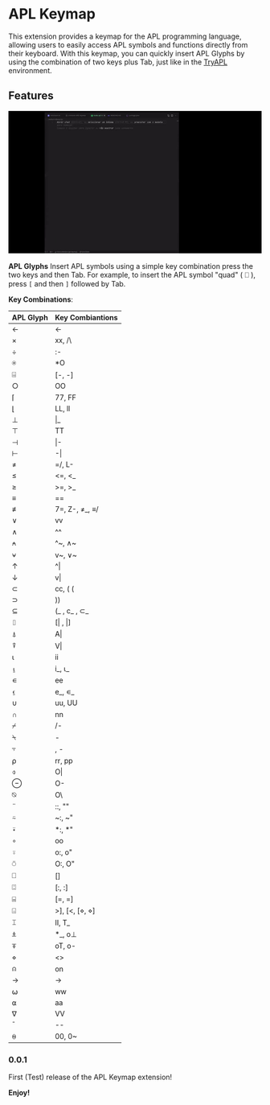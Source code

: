 # APL Keymap

This extension provides a keymap for the APL programming language, allowing users to easily access APL symbols and functions directly from their keyboard. With this keymap, you can quickly insert APL Glyphs by using the combination of two keys plus Tab, just like in the [TryAPL](https://tryapl.org/) environment.

## Features

![APL Keymap](./apl-keymap.gif)

**APL Glyphs**
Insert APL symbols using a simple key combination press the two keys and then Tab. For example, to insert the APL symbol "quad" ( ⎕ ), press `[` and then `]` followed by Tab.

**Key Combinations**:

| APL Glyph | Key Combiantions |
| --------- | ---------------- |
| ←         | <-               |
| ×         | xx, /\           |
| ÷         | :-               |
| ⍟         | *O               |
| ⌹         | [-, -]           |
| ○         | OO               |
| ⌈         | 77, FF           |
| ⌊         | LL, ll           |
| ⊥         | \|_              |
| ⊤         | TT               |
| ⊣         | \|-              |
| ⊢         | -\|              |
| ≠         | =/, L-           |
| ≤         | <=, <_           |
| ≥         | >=, >_           |
| ≡         | ==               |
| ≢         | 7=, Z-, ≠_, ≡/   |
| ∨         | vv               |
| ∧         | ^^               |
| ⍲         | ^~, ∧~           |
| ⍱         | v~, ∨~           |
| ↑         | ^\|              |
| ↓         | v\|              |
| ⊂         | cc, ( (          |
| ⊃         | ))               |
| ⊆         | (_ , c_ , ⊂_     |
| ⌷         | [\| , \|]        |
| ⍋         | A\|              |
| ⍒         | V\|              |
| ⍳         | ii               |
| ⍸         | i_, ⍳_           |
| ∊         | ee               |
| ⍷         | e_, ∊_           |
| ∪         | uu, UU           |
| ∩         | nn               |
| ⌿         | /-               |
| ⍀         | \-               |
| ⍪         | , -              |
| ⍴         | rr, pp           |
| ⌽         | O\|              |
| ⊖         | O-               |
| ⍉         | O\               |
| ¨         | ::, ""           |
| ⍨         | ~:, ~"           |
| ⍣         | *:, *"           |
| ∘         | oo               |
| ⍤         | o:, o"           |
| ⍥         | O:, O"           |
| ⎕         | []               |
| ⍠         | [:, :]           |
| ⌸         | [=, =]           |
| ⌺         | >], [<, [⋄, ⋄]   |
| ⌶         | II, T_           |
| ⍎         | *_, o⊥           |
| ⍕         | oT, o-           |
| ⋄         | <>               |
| ⍝         | on               |
| →         | ->               |
| ⍵         | ww               |
| ⍺         | aa               |
| ∇         | VV               |
| ¯         | --               |
| ⍬         | 00, 0~           |



### 0.0.1

First (Test) release of the APL Keymap extension!

**Enjoy!**

